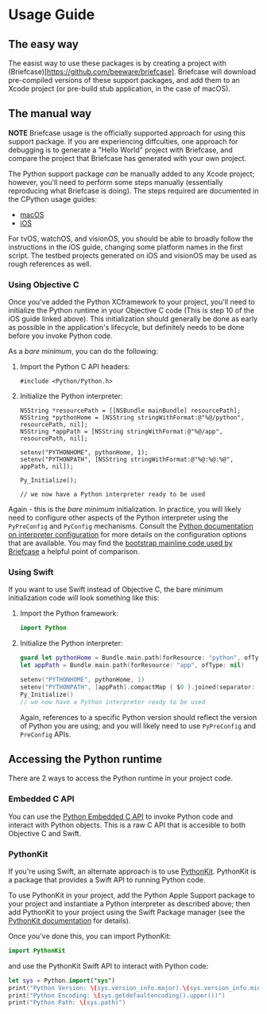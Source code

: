 # Usage Guide

## The easy way

The easist way to use these packages is by creating a project with
(Briefcase)[https://github.com/beeware/briefcase]. Briefcase will download
pre-compiled versions of these support packages, and add them to an Xcode project
(or pre-build stub application, in the case of macOS).

## The manual way

**NOTE** Briefcase usage is the officially supported approach for using this
support package. If you are experiencing diffculties, one approach for debugging
is to generate a "Hello World" project with Briefcase, and compare the project that
Briefcase has generated with your own project.

The Python support package *can* be manually added to any Xcode project;
however, you'll need to perform some steps manually (essentially reproducing
what Briefcase is doing). The steps required are documented in the CPython usage
guides:

* [macOS](https://docs.python.org/3/using/mac.html)
* [iOS](https://docs.python.org/3/using/ios.html#adding-python-to-an-ios-project)

For tvOS, watchOS, and visionOS, you should be able to broadly follow the instructions
in the iOS guide, changing some platform names in the first script. The testbed projects
generated on iOS and visionOS may be used as rough references as well.

### Using Objective C

Once you've added the Python XCframework to your project, you'll need to
initialize the Python runtime in your Objective C code (This is step 10 of the
iOS guide linked above). This initialization should generally be done as early
as possible in the application's lifecycle, but definitely needs to be done
before you invoke Python code.

As a *bare minimum*, you can do the following:

1. Import the Python C API headers:
   ```objc
   #include <Python/Python.h>
   ```

2. Initialize the Python interpreter:
   ```objc
   NSString *resourcePath = [[NSBundle mainBundle] resourcePath];
   NSString *pythonHome = [NSString stringWithFormat:@"%@/python", resourcePath, nil];
   NSString *appPath = [NSString stringWithFormat:@"%@/app", resourcePath, nil];

   setenv("PYTHONHOME", pythonHome, 1);
   setenv("PYTHONPATH", [NSString stringWithFormat:@"%@:%@:%@", appPath, nil]);

   Py_Initialize();

   // we now have a Python interpreter ready to be used
   ```

Again - this is the *bare minimum* initialization. In practice, you will likely
need to configure other aspects of the Python interpreter using the
`PyPreConfig`  and `PyConfig` mechanisms. Consult the [Python documentation on
interpreter configuration](https://docs.python.org/3/c-api/init_config.html) for
more details on the configuration options that are available. You may find the
[bootstrap mainline code used by
Briefcase](https://github.com/beeware/briefcase-iOS-Xcode-template/blob/main/%7B%7B%20cookiecutter.format%20%7D%7D/%7B%7B%20cookiecutter.class_name%20%7D%7D/main.m)
a helpful point of comparison.

### Using Swift

If you want to use Swift instead of Objective C, the bare minimum initialization
code will look something like this:

1. Import the Python framework:
   ```swift
   import Python
   ```

2. Initialize the Python interpreter:
   ```swift
   guard let pythonHome = Bundle.main.path(forResource: "python", ofType: nil) else { return }
   let appPath = Bundle.main.path(forResource: "app", ofType: nil)

   setenv("PYTHONHOME", pythonHome, 1)
   setenv("PYTHONPATH", [appPath].compactMap { $0 }.joined(separator: ":"), 1)
   Py_Initialize()
   // we now have a Python interpreter ready to be used
   ```

   Again, references to a specific Python version should reflect the version of
   Python you are using; and you will likely need to use `PyPreConfig` and
   `PreConfig` APIs.

## Accessing the Python runtime

There are 2 ways to access the Python runtime in your project code.

### Embedded C API

You can use the [Python Embedded C
API](https://docs.python.org/3/extending/embedding.html) to invoke Python code
and interact with Python objects. This is a raw C API that is accesible to both
Objective C and Swift.

### PythonKit

If you're using Swift, an alternate approach is to use
[PythonKit](https://github.com/pvieito/PythonKit). PythonKit is a package that
provides a Swift API to running Python code.

To use PythonKit in your project, add the Python Apple Support package to your
project and instantiate a Python interpreter as described above; then add
PythonKit to your project using the Swift Package manager (see the [PythonKit
documentation](https://github.com/pvieito/PythonKit) for details).

Once you've done this, you can import PythonKit:
```swift
import PythonKit
```
and use the PythonKit Swift API to interact with Python code:
```swift
let sys = Python.import("sys")
print("Python Version: \(sys.version_info.major).\(sys.version_info.minor)")
print("Python Encoding: \(sys.getdefaultencoding().upper())")
print("Python Path: \(sys.path)")
```

